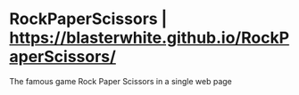 # RockPaperScissors | https://blasterwhite.github.io/RockPaperScissors/
The famous game Rock Paper Scissors in a single web page
